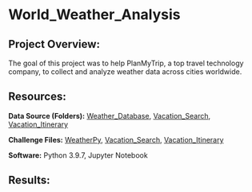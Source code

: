 # World_Weather_Analysis

## Project Overview:

The goal of this project was to help PlanMyTrip, a top travel technology company, to collect and analyze weather data across cities worldwide.

## Resources:

**Data Source (Folders):** [Weather_Database](https://github.com/matthubb17/World_Weather_Analysis/tree/main/Weather_Database), [Vacation_Search](https://github.com/matthubb17/World_Weather_Analysis/tree/main/Vacation_Search), [Vacation_Itinerary](https://github.com/matthubb17/World_Weather_Analysis/tree/main/Vacation_Itinerary)

**Challenge Files:** [WeatherPy](https://github.com/matthubb17/World_Weather_Analysis/blob/main/Weather_Database/WeatherPy.ipynb), [Vacation_Search](https://github.com/matthubb17/World_Weather_Analysis/blob/main/Vacation_Search/Vacation_Search.ipynb), [Vacation_Itinerary](https://github.com/matthubb17/World_Weather_Analysis/blob/main/Vacation_Itinerary/Vacation_Itinerary.ipynb) 

**Software:** Python 3.9.7, Jupyter Notebook

## Results:
